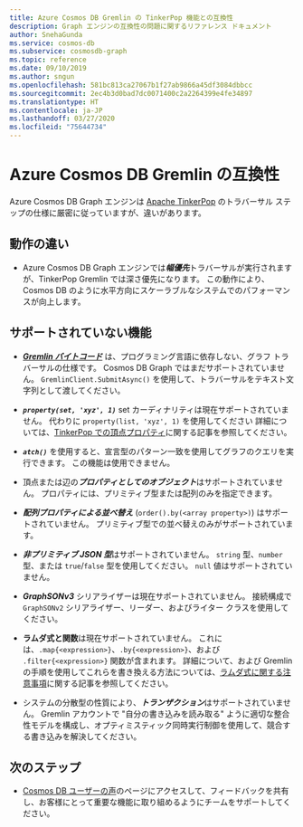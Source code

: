 ```yaml
---
title: Azure Cosmos DB Gremlin の TinkerPop 機能との互換性
description: Graph エンジンの互換性の問題に関するリファレンス ドキュメント
author: SnehaGunda
ms.service: cosmos-db
ms.subservice: cosmosdb-graph
ms.topic: reference
ms.date: 09/10/2019
ms.author: sngun
ms.openlocfilehash: 581bc813ca27067b1f27ab9866a45df3084dbbcc
ms.sourcegitcommit: 2ec4b3d0bad7dc0071400c2a2264399e4fe34897
ms.translationtype: HT
ms.contentlocale: ja-JP
ms.lasthandoff: 03/27/2020
ms.locfileid: "75644734"
---
```

# <a name="azure-cosmos-db-gremlin-compatibility"></a>Azure Cosmos DB Gremlin の互換性
Azure Cosmos DB Graph エンジンは [Apache TinkerPop](https://tinkerpop.apache.org/docs/current/reference/#graph-traversal-steps) のトラバーサル ステップの仕様に厳密に従っていますが、違いがあります。

## <a name="behavior-differences"></a>動作の違い

* Azure Cosmos DB Graph エンジンでは***幅優先***トラバーサルが実行されますが、TinkerPop Gremlin では深さ優先になります。 この動作により、Cosmos DB のように水平方向にスケーラブルなシステムでのパフォーマンスが向上します。 

## <a name="unsupported-features"></a>サポートされていない機能

* ***[Gremlin バイトコード](https://tinkerpop.apache.org/docs/current/tutorials/gremlin-language-variants/)*** は、プログラミング言語に依存しない、グラフ トラバーサルの仕様です。 Cosmos DB Graph ではまだサポートされていません。 `GremlinClient.SubmitAsync()` を使用して、トラバーサルをテキスト文字列として渡してください。

* ***`property(set, 'xyz', 1)`*** set カーディナリティは現在サポートされていません。 代わりに `property(list, 'xyz', 1)` を使用してください 詳細については、[TinkerPop での頂点プロパティ](http://tinkerpop.apache.org/docs/current/reference/#vertex-properties)に関する記事を参照してください。

* ***`atch()`*** を使用すると、宣言型のパターン一致を使用してグラフのクエリを実行できます。 この機能は使用できません。

* 頂点または辺の***プロパティとしてのオブジェクト***はサポートされていません。 プロパティには、プリミティブ型または配列のみを指定できます。

* ***配列プロパティによる並べ替え*** (`order().by(<array property>)`) はサポートされていません。 プリミティブ型での並べ替えのみがサポートされています。

* ***非プリミティブ JSON 型***はサポートされていません。 `string` 型、`number` 型、または `true`/`false` 型を使用してください。 `null` 値はサポートされていません。 

* ***GraphSONv3*** シリアライザーは現在サポートされていません。 接続構成で `GraphSONv2` シリアライザー、リーダー、およびライター クラスを使用してください。

* **ラムダ式と関数**は現在サポートされていません。 これには、`.map{<expression>}`、`.by{<expression>}`、および `.filter{<expression>}` 関数が含まれます。 詳細について、および Gremlin の手順を使用してこれらを書き換える方法については、[ラムダ式に関する注意事項](http://tinkerpop.apache.org/docs/current/reference/#a-note-on-lambdas)に関する記事を参照してください。

* システムの分散型の性質により、***トランザクション***はサポートされていません。  Gremlin アカウントで "自分の書き込みを読み取る" ように適切な整合性モデルを構成し、オプティミスティック同時実行制御を使用して、競合する書き込みを解決してください。

## <a name="next-steps"></a>次のステップ
* [Cosmos DB ユーザーの声](https://feedback.azure.com/forums/263030-azure-cosmos-db)のページにアクセスして、フィードバックを共有し、お客様にとって重要な機能に取り組めるようにチームをサポートしてください。
